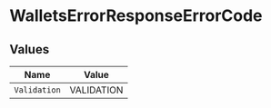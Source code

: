 # WalletsErrorResponseErrorCode


## Values

| Name         | Value        |
| ------------ | ------------ |
| `Validation` | VALIDATION   |